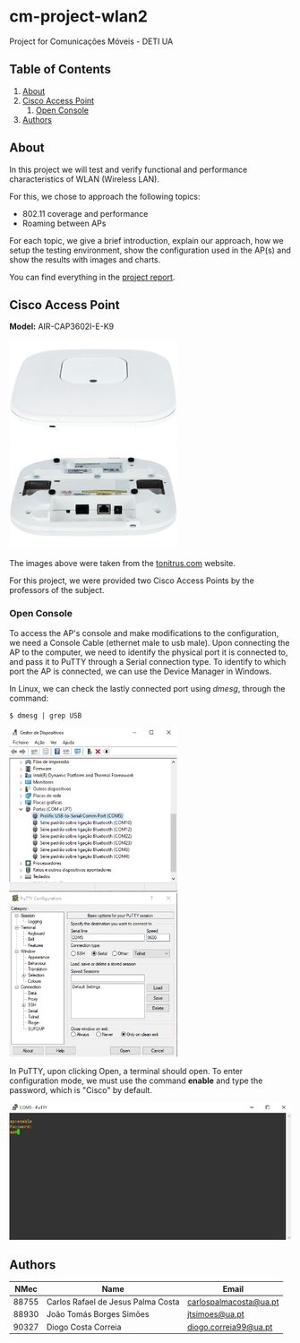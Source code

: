 # cm-project-wlan2
Project for Comunicações Móveis - DETI UA

## Table of Contents
1. [About](#about)
1. [Cisco Access Point](#cisco-access-point)
    1. [Open Console](#open-console)
1. [Authors](#authors)

## About

In this project we will test and verify functional and performance characteristics of WLAN (Wireless LAN).

For this, we chose to approach the following topics:
- 802.11 coverage and performance
- Roaming between APs

For each topic, we give a brief introduction, explain our approach, how we setup the testing environment, show the configuration used in the AP(s) and show the results with images and charts.

You can find everything in the [project report](report.pdf).

## Cisco Access Point

**Model:** AIR-CAP3602I-E-K9
<p float="left">
  <img src="resources/cisco-air-cap3602i-e-k9-802-11n-cap-w-cleanair-4x4-3ss-10106278-LpjS.jpg" width="300" />
  <img src="resources/cisco-air-cap3602i-e-k9-802-11n-cap-w-cleanair-4x4-3ss-10106278-AHqr.jpg" width="300" />
</p>

The images above were taken from the [tonitrus.com]("https://www.tonitrus.com/es/redes/cisco/access-point-controller/cisco-3600-access-point/10106278-003-cisco-air-cap3602i-e-k9-802.11n-cap-w/cleanair-4x4-3ss-mod-int-ant-e-reg-domain/") website.

For this project, we were provided two Cisco Access Points by the professors of the subject.

### Open Console

To access the AP's console and make modifications to the configuration, we need a Console Cable (ethernet male to usb male). Upon connecting the AP to the computer, we need to identify the physical port it is connected to, and pass it to PuTTY through a Serial connection type. To identify to which port the AP is connected, we can use the Device Manager in Windows.

In Linux, we can check the lastly connected port using *dmesg*, through the command:
```
$ dmesg | grep USB
```

<p float="left">
  <img src="console/open-console-1.png" width="300" />
  <img src="console/open-console-2.png" width="300" />
</p>

In PuTTY, upon clicking Open, a terminal should open. To enter configuration mode, we must use the command **enable** and type the password, which is "Cisco" by default.

<img src="console/open-console-3.png" width="600" />

## Authors

|NMec | Name | Email|
|-----|------|------|
|88755 | Carlos Rafael de Jesus Palma Costa | carlospalmacosta@ua.pt|
|88930 | João Tomás Borges Simões | jtsimoes@ua.pt|
|90327 | Diogo Costa Correia | diogo.correia99@ua.pt|